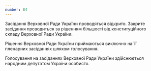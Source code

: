 ```yaml
---
number: 84
---
```


Засідання Верховної Ради України проводяться відкрито. Закрите засідання проводиться за рішенням більшості від
конституційного складу Верховної Ради України.

Рішення Верховної Ради України приймаються виключно на її пленарних засіданнях шляхом голосування.

Голосування на засіданнях Верховної Ради України здійснюється народним депутатом України особисто.
